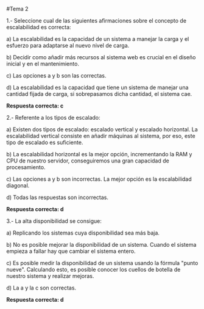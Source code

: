 #Tema 2

1.- Seleccione cual de las siguientes afirmaciones sobre el concepto de escalabilidad
es correcta:
 
a) La escalabilidad es la capacidad de un sistema a manejar la carga y el esfuerzo para 
adaptarse al nuevo nivel de carga.

b) Decidir como añadir más recursos al sistema web es crucial en el diseño inicial y en el 
mantenimiento.

c) Las opciones a y b son las correctas.

d) La escalabilidad es la capacidad que tiene un sistema de manejar una cantidad fijada
de carga, si sobrepasamos dicha cantidad, el sistema cae.

**Respuesta correcta: c**


2.- Referente a los tipos de escalado:

a) Existen dos tipos de escalado: escalado vertical y escalado horizontal. La escalabilidad vertical
consiste en añadir máquinas al sistema, por eso, este tipo de escalado es suficiente.

b) La escalabilidad horizontal es la mejor opción, incrementando la RAM y CPU de nuestro servidor, 
conseguiremos una gran capacidad de procesamiento.

c) Las opciones a y b son incorrectas. La mejor opción es la escalabilidad diagonal.

d) Todas las respuestas son incorrectas.

**Respuesta correcta: d**


3.- La alta disponibilidad se consigue:

a) Replicando los sistemas cuya disponibilidad sea más baja.

b) No es posible mejorar la disponibilidad de un sistema. Cuando el sistema empieza a fallar hay
que cambiar el sistema entero.

c) Es posible medir la disponibilidad de un sistema usando la fórmula "punto nueve". Calculando esto, 
es posible conocer los cuellos de botella de nuestro sistema y realizar mejoras.

d) La a y la c son correctas. 

**Respuesta correcta: d**
